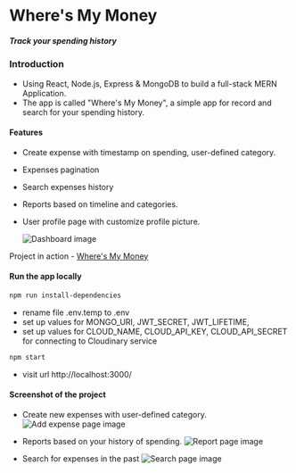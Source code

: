 # Where's My Money

##### Track your spending history

### Introduction

- Using React, Node.js, Express & MongoDB to build a full-stack MERN Application.
- The app is called "Where's My Money", a simple app for record and search for your spending history.

#### Features

- Create expense with timestamp on spending, user-defined category.
- Expenses pagination
- Search expenses history
- Reports based on timeline and categories.
- User profile page with customize profile picture.

  ![Dashboard image](https://res.cloudinary.com/dbvndh29t/image/upload/v1656322606/where%27s-my-money/dashboard_oo98go.png)

Project in action - [Where's My Money](https://wmm-276.herokuapp.com/landing)

#### Run the app locally

```sh
npm run install-dependencies
```

- rename file .env.temp to .env
- set up values for MONGO_URI, JWT_SECRET, JWT_LIFETIME,
- set up values for CLOUD_NAME, CLOUD_API_KEY, CLOUD_API_SECRET for connecting to Cloudinary service

```sh
npm start
```

- visit url http://localhost:3000/

#### Screenshot of the project

- Create new expenses with user-defined category.
  ![Add expense page image](https://res.cloudinary.com/dbvndh29t/image/upload/v1656322606/where%27s-my-money/create-new-expense_ejmuqd.png)
- Reports based on your history of spending.
  ![Report page image](https://res.cloudinary.com/dbvndh29t/image/upload/v1656323328/where%27s-my-money/report_mqthtm.png)

- Search for expenses in the past
  ![Search page image](https://res.cloudinary.com/dbvndh29t/image/upload/v1656322606/where%27s-my-money/search-expense_idipba.png)
